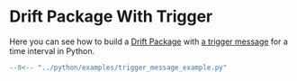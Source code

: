 # Drift Package With Trigger

Here you can see how to build a [Drift Package](/docs/api/common) with [a trigger message](/docs/api/triggering) for a
time interval in Python.

```py title="python/examples/trigger_message_example.py"
--8<-- "../python/examples/trigger_message_example.py"
```
